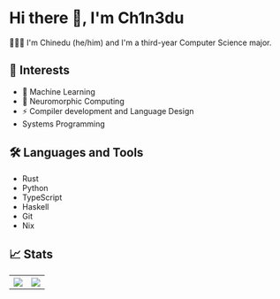 # Hi there 👋, I'm Ch1n3du

👨🏿‍💻 I'm Chinedu (he/him) and I'm a third-year Computer Science major.

## 🌱 Interests

- 🤖 Machine Learning
- 🧠 Neuromorphic Computing
- ⚡ Compiler development and Language Design
-  Systems Programming

## 🛠️ Languages and Tools

- Rust
- Python
- TypeScript
- Haskell
- Git
- Nix

## 📈 Stats

<table>
    <tr>
        <th>
            <img src="https://github-readme-stats.vercel.app/api?username=Traurige&show_icons=true&count_private=true&include_all_commits=true&theme=dark&show_icons=true&layout=compact&bg_color=00000000&border_color=00000000" />
            <br>
        </th>
        <th>
            <img src="https://github-readme-stats.quantumlytangled.vercel.app/api/top-langs/?username=Traurige&layout=compact&show_icons=true&title_color=4F8CC9&text_color=9f9f9f&bg_color=00000000&hide_border=true&icon_color=00000000&count_private=true" />
        </th>
    </tr>
</table>

<!---
Ch1n3du/Ch1n3du is a ✨ special ✨ repository because its `README.md` (this file) appears on your GitHub profile.
You can click the Preview link to take a look at your changes.
--->
